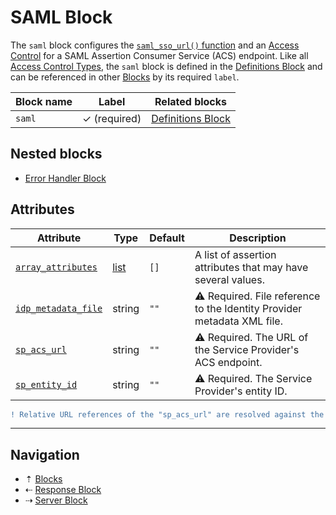 # SAML Block

The `saml` block configures the [`saml_sso_url()` function](../functions/saml-sso-url.md)
and an [Access Control](../access-control.md) for a SAML Assertion Consumer Service
(ACS) endpoint. Like all [Access Control Types](../access-control.md#access-control-types),
the `saml` block is defined in the [Definitions Block](definitions.md) and can be
referenced in other [Blocks](../blocks.md) by its required `label`.

| Block name | Label               | Related blocks                      |
| ---------- | ------------------- | ----------------------------------- |
| `saml`     | &#10003; (required) | [Definitions Block](definitions.md) |

## Nested blocks

* [Error Handler Block](error-handler.md)

## Attributes

| Attribute                                                                 | Type   | Default | Description |
| ------------------------------------------------------------------------- | ------ | ------- | ----------- |
| [`array_attributes`](../attributes.md)  | [list](../config-types.md#list) | `[]`    | A list of assertion attributes that may have several values. |
| [`idp_metadata_file`](../attributes.md) | string                          | `""`    | &#9888; Required. File reference to the Identity Provider metadata XML file. |
| [`sp_acs_url`](../attributes.md)        | string                          | `""`    | &#9888; Required. The URL of the Service Provider's ACS endpoint. |
| [`sp_entity_id`](../attributes.md)      | string                          | `""`    | &#9888; Required. The Service Provider's entity ID. |

```diff
! Relative URL references of the "sp_acs_url" are resolved against the origin of the current request URL.
```

-----

## Navigation

* &#8673; [Blocks](../blocks.md)
* &#8672; [Response Block](response.md)
* &#8674; [Server Block](server.md)
